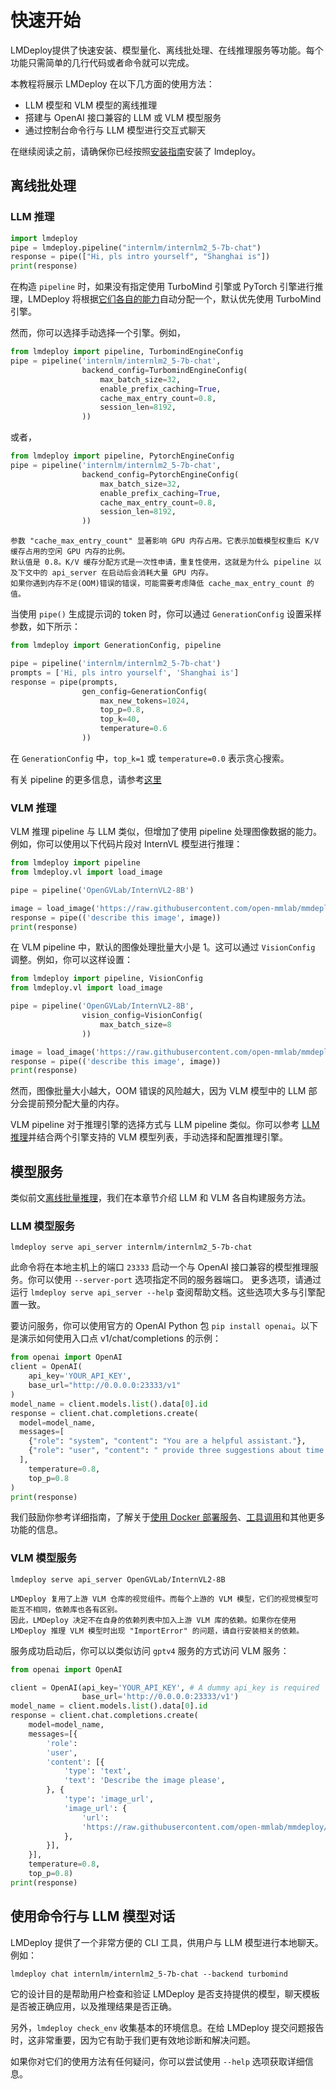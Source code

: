 # 快速开始

LMDeploy提供了快速安装、模型量化、离线批处理、在线推理服务等功能。每个功能只需简单的几行代码或者命令就可以完成。

本教程将展示 LMDeploy 在以下几方面的使用方法：

- LLM 模型和 VLM 模型的离线推理
- 搭建与 OpenAI 接口兼容的 LLM 或 VLM 模型服务
- 通过控制台命令行与 LLM 模型进行交互式聊天

在继续阅读之前，请确保你已经按照[安装指南](installation.md)安装了 lmdeploy。

## 离线批处理

### LLM 推理

```python
import lmdeploy
pipe = lmdeploy.pipeline("internlm/internlm2_5-7b-chat")
response = pipe(["Hi, pls intro yourself", "Shanghai is"])
print(response)
```

在构造 `pipeline` 时，如果没有指定使用 TurboMind 引擎或 PyTorch 引擎进行推理，LMDeploy 将根据[它们各自的能力](supported_models/supported_models.md)自动分配一个，默认优先使用 TurboMind 引擎。

然而，你可以选择手动选择一个引擎。例如，

```python
from lmdeploy import pipeline, TurbomindEngineConfig
pipe = pipeline('internlm/internlm2_5-7b-chat',
                backend_config=TurbomindEngineConfig(
                    max_batch_size=32,
                    enable_prefix_caching=True,
                    cache_max_entry_count=0.8,
                    session_len=8192,
                ))
```

或者，

```python
from lmdeploy import pipeline, PytorchEngineConfig
pipe = pipeline('internlm/internlm2_5-7b-chat',
                backend_config=PytorchEngineConfig(
                    max_batch_size=32,
                    enable_prefix_caching=True,
                    cache_max_entry_count=0.8,
                    session_len=8192,
                ))
```

```{note}
参数 "cache_max_entry_count" 显著影响 GPU 内存占用。它表示加载模型权重后 K/V 缓存占用的空闲 GPU 内存的比例。
默认值是 0.8。K/V 缓存分配方式是一次性申请，重复性使用，这就是为什么 pipeline 以及下文中的 api_server 在启动后会消耗大量 GPU 内存。
如果你遇到内存不足(OOM)错误的错误，可能需要考虑降低 cache_max_entry_count 的值。
```

当使用 `pipe()` 生成提示词的 token 时，你可以通过 `GenerationConfig` 设置采样参数，如下所示：

```python
from lmdeploy import GenerationConfig, pipeline

pipe = pipeline('internlm/internlm2_5-7b-chat')
prompts = ['Hi, pls intro yourself', 'Shanghai is']
response = pipe(prompts,
                gen_config=GenerationConfig(
                    max_new_tokens=1024,
                    top_p=0.8,
                    top_k=40,
                    temperature=0.6
                ))
```

在 `GenerationConfig` 中，`top_k=1` 或 `temperature=0.0` 表示贪心搜索。

有关 pipeline 的更多信息，请参考[这里](llm/pipeline.md)

### VLM 推理

VLM 推理 pipeline 与 LLM 类似，但增加了使用 pipeline 处理图像数据的能力。例如，你可以使用以下代码片段对 InternVL 模型进行推理：

```python
from lmdeploy import pipeline
from lmdeploy.vl import load_image

pipe = pipeline('OpenGVLab/InternVL2-8B')

image = load_image('https://raw.githubusercontent.com/open-mmlab/mmdeploy/main/tests/data/tiger.jpeg')
response = pipe(('describe this image', image))
print(response)
```

在 VLM pipeline 中，默认的图像处理批量大小是 1。这可以通过 `VisionConfig` 调整。例如，你可以这样设置：

```python
from lmdeploy import pipeline, VisionConfig
from lmdeploy.vl import load_image

pipe = pipeline('OpenGVLab/InternVL2-8B',
                vision_config=VisionConfig(
                    max_batch_size=8
                ))

image = load_image('https://raw.githubusercontent.com/open-mmlab/mmdeploy/main/tests/data/tiger.jpeg')
response = pipe(('describe this image', image))
print(response)
```

然而，图像批量大小越大，OOM 错误的风险越大，因为 VLM 模型中的 LLM 部分会提前预分配大量的内存。

VLM pipeline 对于推理引擎的选择方式与 LLM pipeline 类似。你可以参考 [LLM 推理](#llm-推理)并结合两个引擎支持的 VLM 模型列表，手动选择和配置推理引擎。

## 模型服务

类似前文[离线批量推理](#离线批处理)，我们在本章节介绍 LLM 和 VLM 各自构建服务方法。

### LLM 模型服务

```shell
lmdeploy serve api_server internlm/internlm2_5-7b-chat
```

此命令将在本地主机上的端口 `23333` 启动一个与 OpenAI 接口兼容的模型推理服务。你可以使用 `--server-port` 选项指定不同的服务器端口。
更多选项，请通过运行 `lmdeploy serve api_server --help` 查阅帮助文档。这些选项大多与引擎配置一致。

要访问服务，你可以使用官方的 OpenAI Python 包 `pip install openai`。以下是演示如何使用入口点 v1/chat/completions 的示例：

```python
from openai import OpenAI
client = OpenAI(
    api_key='YOUR_API_KEY',
    base_url="http://0.0.0.0:23333/v1"
)
model_name = client.models.list().data[0].id
response = client.chat.completions.create(
  model=model_name,
  messages=[
    {"role": "system", "content": "You are a helpful assistant."},
    {"role": "user", "content": " provide three suggestions about time management"},
  ],
    temperature=0.8,
    top_p=0.8
)
print(response)
```

我们鼓励你参考详细指南，了解关于[使用 Docker 部署服务](./llm/api_server.md)、[工具调用](llm/api_server_tools.md)和其他更多功能的信息。

### VLM 模型服务

```shell
lmdeploy serve api_server OpenGVLab/InternVL2-8B
```

```{note}
LMDeploy 复用了上游 VLM 仓库的视觉组件。而每个上游的 VLM 模型，它们的视觉模型可能互不相同，依赖库也各有区别。
因此，LMDeploy 决定不在自身的依赖列表中加入上游 VLM 库的依赖。如果你在使用 LMDeploy 推理 VLM 模型时出现 "ImportError" 的问题，请自行安装相关的依赖。
```

服务成功启动后，你可以以类似访问 `gptv4` 服务的方式访问 VLM 服务：

```python
from openai import OpenAI

client = OpenAI(api_key='YOUR_API_KEY', # A dummy api_key is required
                base_url='http://0.0.0.0:23333/v1')
model_name = client.models.list().data[0].id
response = client.chat.completions.create(
    model=model_name,
    messages=[{
        'role':
        'user',
        'content': [{
            'type': 'text',
            'text': 'Describe the image please',
        }, {
            'type': 'image_url',
            'image_url': {
                'url':
                'https://raw.githubusercontent.com/open-mmlab/mmdeploy/main/tests/data/tiger.jpeg',
            },
        }],
    }],
    temperature=0.8,
    top_p=0.8)
print(response)
```

## 使用命令行与 LLM 模型对话

LMDeploy 提供了一个非常方便的 CLI 工具，供用户与 LLM 模型进行本地聊天。例如：

```shell
lmdeploy chat internlm/internlm2_5-7b-chat --backend turbomind
```

它的设计目的是帮助用户检查和验证 LMDeploy 是否支持提供的模型，聊天模板是否被正确应用，以及推理结果是否正确。

另外，`lmdeploy check_env` 收集基本的环境信息。在给 LMDeploy 提交问题报告时，这非常重要，因为它有助于我们更有效地诊断和解决问题。

如果你对它们的使用方法有任何疑问，你可以尝试使用 `--help` 选项获取详细信息。
